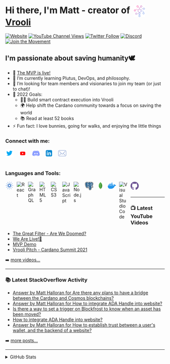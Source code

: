 # Hi there, I'm Matt - creator of [<img align="center" alt="Website" width="36px" src="./img/vrooli.png" style="padding-left:5px;padding-right:2px" />][website][Vrooli][website]

[![Website](https://img.shields.io/website?label=app.vrooli.com&style=for-the-badge&url=https%3A%2F%2Fapp.vrooli.com)](https://app.vrooli.com)
[![YouTube Channel Views](https://img.shields.io/youtube/channel/views/UC4qvcwbFxx06vBD3wKjXscg?logo=youtube&logoColor=red&style=for-the-badge)][youtube]
[![Twitter Follow](https://img.shields.io/twitter/follow/VrooliOfficial?color=1DA1F2&logo=twitter&style=for-the-badge)](https://twitter.com/intent/follow?original_referer=https%3A%2F%2Fgithub.com%2FVrooliOfficial&screen_name=VrooliOfficial)
[![Discord](https://img.shields.io/discord/880439923876974643)][discord]
[![Join the Movement](https://img.shields.io/badge/-Join%20The%20Movement-gray.svg?colorB=733ace&style=for-the-badge)](https://app.vrooli.com/start)


## I'm passionate about saving humanity🕊

- 🔭 [The MVP is live!][website]
- 🌱 I’m currently learning Plutus, DevOps, and philosophy.
- 👯 I’m looking for team members and visionaries to join my team (or just to chat)!
- 🥅 2022 Goals: 
    - 👷🏼 Build smart contract execution into Vrooli  
    - 🌍 Help shift the Cardano community towards a focus on saving the world
    - 📚 Read at least 52 books
- ⚡ Fun fact: I love bunnies, going for walks, and enjoying the little things 

### Connect with me:

[<img align="center" alt="Twitter" width="26px" src="./img/twitter.svg" />][twitter]
&nbsp;&nbsp;
[<img align="center" alt="YouTube" width="26px" src="./img/youtube.svg" />][youtube]
&nbsp;&nbsp;
[<img align="center" alt="Discord" width="26px" src="./img/discord.svg" />][discord]
&nbsp;&nbsp;
[<img align="center" alt="LinkedIn" width="26px" src="./img/linkedin.svg" />][linkedin]
&nbsp;&nbsp;
[<img align="center" alt="Email" width="26px" src="./img/email.svg" />][email]
&nbsp;&nbsp;
<br />
<br />

### Languages and Tools:

[<img align="left" alt="Cardano" width="26px" src="./img/cardano.svg" style="padding-right:10px;" />](https://cardano.org/)
[<img align="left" alt="React" width="26px" src="https://cdn.jsdelivr.net/gh/devicons/devicon/icons/react/react-original.svg" style="padding-right:10px;" />](https://reactjs.org/)
[<img align="left" alt="GraphQL" width="26px" src="https://cdn.jsdelivr.net/gh/devicons/devicon/icons/graphql/graphql-plain.svg" style="padding-right:10px;" />](https://graphql.org/)
[<img align="left" alt="HTML5" width="26px" src="https://cdn.jsdelivr.net/gh/devicons/devicon/icons/html5/html5-original.svg" style="padding-right:10px;" />](https://developer.mozilla.org/en-US/docs/Glossary/HTML5)
[<img align="left" alt="CSS3" width="26px" src="https://cdn.jsdelivr.net/gh/devicons/devicon/icons/css3/css3-original.svg" style="padding-right:10px;" />](https://developer.mozilla.org/en-US/docs/Web/CSS)
[<img align="left" alt="JavaScript" width="26px" src="https://cdn.jsdelivr.net/gh/devicons/devicon/icons/javascript/javascript-original.svg" style="padding-right:10px;" />](https://www.javascript.com/)
[<img align="left" alt="Node.js" width="26px" src="https://cdn.jsdelivr.net/gh/devicons/devicon/icons/nodejs/nodejs-original.svg" style="padding-right:10px;" />](https://nodejs.org/)
[<img align="left" alt="PostgreSQL" width="26px" src="./img/postgresql.svg" style="padding-right:10px;" />](https://www.postgresql.org/)
[<img align="left" alt="MongoDB" width="26px" src="./img/mongodb.svg" style="padding-right:10px;" />](https://www.mongodb.com/)
[<img align="left" alt="Docker" width="26px" src="./img/docker.svg" style="padding-right:10px;" />](https://www.docker.com/)
[<img align="left" alt="Visual Studio Code" width="26px" src="https://cdn.jsdelivr.net/gh/devicons/devicon/icons/vscode/vscode-original.svg" style="padding-right:10px;" />](https://code.visualstudio.com/)
[<img align="left" alt="GitHub" width="26px" src="./img/github.svg" style="padding-right:10px;" />](https://github.com/)

<br />
<br />

---

### 📺 Latest YouTube Videos

<!-- YOUTUBE:START -->
- [The Great Filter - Are We Doomed?](https://www.youtube.com/watch?v=hBHaPYi5esQ)
- [We Are Live!🍾](https://www.youtube.com/watch?v=Lq1vKGh-g-E)
- [MVP Demo](https://www.youtube.com/watch?v=JjHZYYFltRY)
- [Vrooli Pitch - Cardano Summit 2021](https://www.youtube.com/watch?v=Avyeo1f38Aw)
<!-- YOUTUBE:END -->

➡️ [more videos...][youtube]

---

### 📚 Latest StackOverflow Activity
<!-- STACKOVERFLOW:START -->
- [Answer by Matt Halloran for Are there any plans to have a bridge between the Cardano and Cosmos blockchains?](https://cardano.stackexchange.com/questions/488/are-there-any-plans-to-have-a-bridge-between-the-cardano-and-cosmos-blockchains/7934#7934)
- [Answer by Matt Halloran for How to integrate ADA Handle into website?](https://cardano.stackexchange.com/questions/7822/how-to-integrate-ada-handle-into-website/7849#7849)
- [Is there a way to set a trigger on Blockfrost to know when an asset has been moved?](https://cardano.stackexchange.com/questions/7833/is-there-a-way-to-set-a-trigger-on-blockfrost-to-know-when-an-asset-has-been-mov)
- [How to integrate ADA Handle into website?](https://cardano.stackexchange.com/questions/7822/how-to-integrate-ada-handle-into-website)
- [Answer by Matt Halloran for How to establish trust between a user&#39;s wallet, and the backend of a website?](https://cardano.stackexchange.com/questions/4793/how-to-establish-trust-between-a-users-wallet-and-the-backend-of-a-website/4814#4814)
<!-- STACKOVERFLOW:END -->

➡️ [more posts...](https://cardano.stackexchange.com/users/965/matt-halloran?tab=questions)

---

<details>
  <summary>GitHub Stats</summary>

  <img align="left" alt="MattHalloran's GitHub Stats" src="https://github-readme-stats.vercel.app/api?username=MattHalloran&show_icons=true&hide_border=false&title_color=ff652f&icon_color=FFE400&bg_color=09131B&text_color=ffffff&border_color=0c1a25" />

</details>

[website]: https://vrooli.com
[twitter]: https://twitter.com/VrooliOfficial
[youtube]: https://www.youtube.com/channel/UC4qvcwbFxx06vBD3wKjXscg
[discord]: https://discord.com/invite/VyrDFzbmmF
[linkedin]: https://www.linkedin.com/in/matthew-halloran/
[email]: mailto:support@vrooli.com
